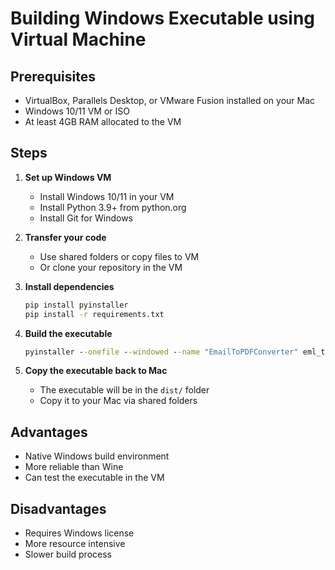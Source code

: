 # Building Windows Executable using Virtual Machine

## Prerequisites
- VirtualBox, Parallels Desktop, or VMware Fusion installed on your Mac
- Windows 10/11 VM or ISO
- At least 4GB RAM allocated to the VM

## Steps

1. **Set up Windows VM**
   - Install Windows 10/11 in your VM
   - Install Python 3.9+ from python.org
   - Install Git for Windows

2. **Transfer your code**
   - Use shared folders or copy files to VM
   - Or clone your repository in the VM

3. **Install dependencies**
   ```cmd
   pip install pyinstaller
   pip install -r requirements.txt
   ```

4. **Build the executable**
   ```cmd
   pyinstaller --onefile --windowed --name "EmailToPDFConverter" eml_to_pdf_converter.py
   ```

5. **Copy the executable back to Mac**
   - The executable will be in the `dist/` folder
   - Copy it to your Mac via shared folders

## Advantages
- Native Windows build environment
- More reliable than Wine
- Can test the executable in the VM

## Disadvantages
- Requires Windows license
- More resource intensive
- Slower build process